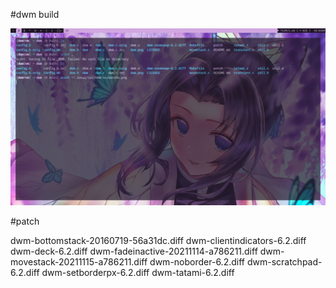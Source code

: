 #dwm build 

<img src ="screensho.png" with=400>

#patch 

dwm-bottomstack-20160719-56a31dc.diff
dwm-clientindicators-6.2.diff
dwm-deck-6.2.diff
dwm-fadeinactive-20211114-a786211.diff
dwm-movestack-20211115-a786211.diff
dwm-noborder-6.2.diff
dwm-scratchpad-6.2.diff
dwm-setborderpx-6.2.diff
dwm-tatami-6.2.diff
